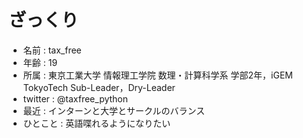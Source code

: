 # ざっくり
- 名前 : tax_free
- 年齢 : 19
- 所属 : 東京工業大学 情報理工学院 数理・計算科学系 学部2年，iGEM TokyoTech Sub-Leader，Dry-Leader
- twitter : @taxfree_python
- 最近 : インターンと大学とサークルのバランス
- ひとこと : 英語喋れるようになりたい
